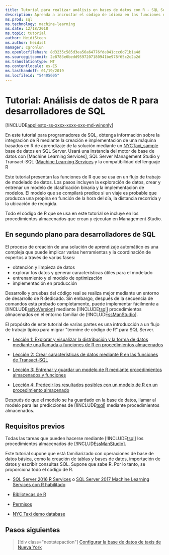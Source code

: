```yaml
---
title: Tutorial para realizar análisis en bases de datos con R - SQL Server Machine Learning
description: Aprenda a incrustar el código de idioma en las funciones de Transact-SQL y procedimientos almacenados de SQL Server de programación R.
ms.prod: sql
ms.technology: machine-learning
ms.date: 12/18/2018
ms.topic: tutorial
author: HeidiSteen
ms.author: heidist
manager: cgronlun
ms.openlocfilehash: 8d3235c585d3ea56a64776fde841ccc6d71b1a4d
ms.sourcegitcommit: 2e8783e6bedd9597207180941be978f65c2c2a2d
ms.translationtype: MT
ms.contentlocale: es-ES
ms.lasthandoff: 01/19/2019
ms.locfileid: "54405605"
---
```

# <a name="tutorial-r-data-analytics-for-sql-developers"></a>Tutorial: Análisis de datos de R para desarrolladores de SQL
[!INCLUDE[appliesto-ss-xxxx-xxxx-xxx-md-winonly](../../includes/appliesto-ss-xxxx-xxxx-xxx-md-winonly.md)]

En este tutorial para programadores de SQL, obtenga información sobre la integración de R mediante la creación e implementación de una máquina basados en R de aprendizaje de la solución mediante un [NYCTaxi_sample](demo-data-nyctaxi-in-sql.md) base de datos en SQL Server. Usará una instancia del motor de base de datos con [Machine Learning Services], SQL Server Management Studio y Transact-SQL ([Machine Learning Services](../install/sql-machine-learning-services-windows-install.md) y la compatibilidad del lenguaje R

Este tutorial presentan las funciones de R que se usa en un flujo de trabajo de modelado de datos. Los pasos incluyen la exploración de datos, crear y entrenar un modelo de clasificación binaria y la implementación de modelos. El modelo que se compilará predice si un viaje es probable que produzca una propina en función de la hora del día, la distancia recorrida y la ubicación de recogida. 

Todo el código de R que se usa en este tutorial se incluye en los procedimientos almacenados que crean y ejecutan en Management Studio.

## <a name="background-for-sql-developers"></a>En segundo plano para desarrolladores de SQL

El proceso de creación de una solución de aprendizaje automático es una compleja que puede implicar varias herramientas y la coordinación de expertos a través de varias fases:

+ obtención y limpieza de datos
+ explorar los datos y generar características útiles para el modelado
+ entrenamiento y el modelo de optimización
+ implementación en producción

Desarrollo y pruebas del código real se realiza mejor mediante un entorno de desarrollo de R dedicado. Sin embargo, después de la secuencia de comandos está probado completamente, puede implementar fácilmente a [!INCLUDE[ssNoVersion](../../includes/ssnoversion-md.md)] mediante [!INCLUDE[tsql](../../includes/tsql-md.md)] procedimientos almacenados en el entorno familiar de [!INCLUDE[ssManStudio](../../includes/ssmanstudio-md.md)].

El propósito de este tutorial de varias partes es una introducción a un flujo de trabajo típico para migrar "termine de código de R" para SQL Server. 

- [Lección 1: Explorar y visualizar la distribución y la forma de datos mediante una llamada a funciones de R en procedimientos almacenados](../tutorials/sqldev-explore-and-visualize-the-data.md)

- [Lección 2: Crear características de datos mediante R en las funciones de Transact-SQL](sqldev-create-data-features-using-t-sql.md)
  
- [Lección 3: Entrenar y guardar un modelo de R mediante procedimientos almacenados y funciones](sqldev-train-and-save-a-model-using-t-sql.md)
  
- [Lección 4: Predecir los resultados posibles con un modelo de R en un procedimiento almacenado](../tutorials/sqldev-operationalize-the-model.md)

Después de que el modelo se ha guardado en la base de datos, llamar al modelo para las predicciones de [!INCLUDE[tsql](../../includes/tsql-md.md)] mediante procedimientos almacenados.

## <a name="prerequisites"></a>Requisitos previos

Todas las tareas que pueden hacerse mediante [!INCLUDE[tsql](../../includes/tsql-md.md)] los procedimientos almacenados de [!INCLUDE[ssManStudio](../../includes/ssmanstudio-md.md)].

Este tutorial supone que está familiarizado con operaciones de base de datos básica, como la creación de tablas y bases de datos, importación de datos y escribir consultas SQL. Supone que sabe R. Por lo tanto, se proporciona todo el código de R. 

+ [SQL Server 2016 R Services](../install/sql-r-services-windows-install.md#verify-installation) o [SQL Server 2017 Machine Learning Services con R habilitado](../install/sql-machine-learning-services-windows-install.md#verify-installation)

+ [Bibliotecas de R](../r/determine-which-packages-are-installed-on-sql-server.md#get-the-r-library-location)

+ [Permisos](../security/user-permission.md)

+ [NYC Taxi demo database](demo-data-nyctaxi-in-sql.md)


## <a name="next-steps"></a>Pasos siguientes

> [!div class="nextstepaction"]
> [Configurar la base de datos de taxis de Nueva York](demo-data-nyctaxi-in-sql.md)
